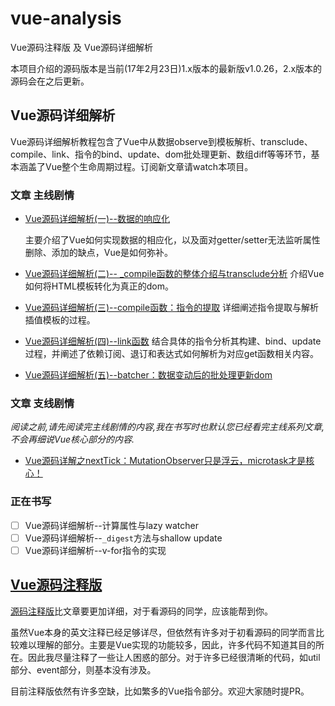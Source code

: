 # vue-analysis
Vue源码注释版 及 Vue源码详细解析

本项目介绍的源码版本是当前(17年2月23日)1.x版本的最新版v1.0.26，2.x版本的源码会在之后更新。

## Vue源码详细解析

Vue源码详细解析教程包含了Vue中从数据observe到模板解析、transclude、compile、link、指令的bind、update、dom批处理更新、数组diff等等环节，基本涵盖了Vue整个生命周期过程。订阅新文章请watch本项目。

### 文章 **主线剧情**
* [Vue源码详细解析(一)--数据的响应化](https://github.com/Ma63d/vue-analysis/issues/1)

  主要介绍了Vue如何实现数据的相应化，以及面对getter/setter无法监听属性删除、添加的缺点，Vue是如何弥补。
* [Vue源码详细解析(二)-- _compile函数的整体介绍与transclude分析](https://github.com/Ma63d/vue-analysis/issues/2)
  介绍Vue如何将HTML模板转化为真正的dom。
* [Vue源码详细解析(三)--compile函数：指令的提取](https://github.com/Ma63d/vue-analysis/issues/3)
  详细阐述指令提取与解析插值模板的过程。
* [Vue源码详细解析(四)--link函数](https://github.com/Ma63d/vue-analysis/issues/4)
  结合具体的指令分析其构建、bind、update过程，并阐述了依赖订阅、退订和表达式如何解析为对应get函数相关内容。
* [Vue源码详细解析(五)--batcher：数据变动后的批处理更新dom](https://github.com/Ma63d/vue-analysis/issues/5)

### 文章 **支线剧情**
*阅读之前,请先阅读完主线剧情的内容,我在书写时也默认您已经看完主线系列文章,不会再细说Vue核心部分的内容.*

* [Vue源码详解之nextTick：MutationObserver只是浮云，microtask才是核心！](https://github.com/Ma63d/vue-analysis/issues/6)

### 正在书写

- [ ] Vue源码详细解析--计算属性与lazy watcher
- [ ] Vue源码详细解析--`_digest`方法与shallow update
- [ ] Vue源码详细解析--v-for指令的实现

## [Vue源码注释版](https://github.com/Ma63d/vue-analysis/tree/master/vue%E6%BA%90%E7%A0%81%E6%B3%A8%E9%87%8A%E7%89%88)

[源码注释版](https://github.com/Ma63d/vue-analysis/tree/master/vue%E6%BA%90%E7%A0%81%E6%B3%A8%E9%87%8A%E7%89%88)比文章要更加详细，对于看源码的同学，应该能帮到你。

虽然Vue本身的英文注释已经足够详尽，但依然有许多对于初看源码的同学而言比较难以理解的部分。主要是Vue实现的功能较多，因此，许多代码不知道其目的所在。因此我尽量注释了一些让人困惑的部分。对于许多已经很清晰的代码，如util部分、event部分，则基本没有涉及。

目前注释版依然有许多空缺，比如繁多的Vue指令部分。欢迎大家随时提PR。





